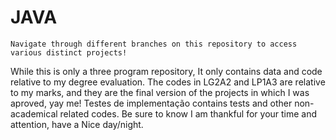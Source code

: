 # JAVA

    Navigate through different branches on this repository to access various distinct projects!
While this is only a three program repository, It only contains data and code relative to my degree evaluation. 
  The codes in LG2A2 and LP1A3 are relative to my marks, and they are the final version of the projects in which I was aproved, yay me!
Testes de implementação contains tests and other non-academical related codes.
  Be sure to know I am thankful for your time and attention, have a Nice day/night.
